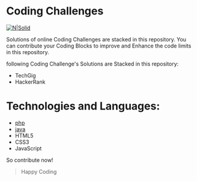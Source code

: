 # Coding Challenges

[![N|Solid](https://i.imgur.com/vY39gzS.jpg)](https://jaideepghosh.blogspot.in)

Solutions of online Coding Challenges are stacked in this repository.
You can contribute your Coding Blocks to improve and Enhance the code limits in this repository.

following Coding Challenge's Solutions are Stacked in this repository:

  - TechGig
  - HackerRank

# Technologies and Languages:
* [php](http://php.net)
* [java](https://java.com/en/)
* HTML5
* CSS3
* JavaScript

So contribute now!
>    Happy Coding
